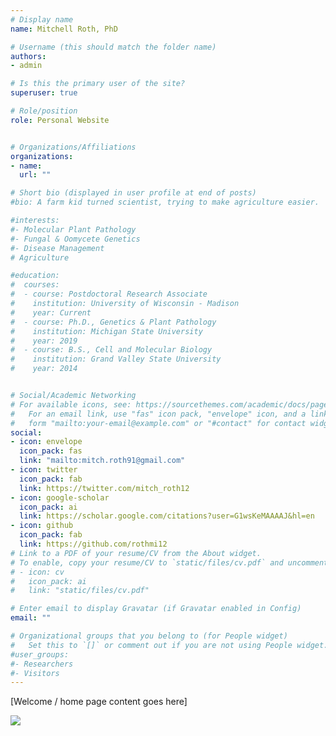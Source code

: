 ```yaml
---
# Display name
name: Mitchell Roth, PhD

# Username (this should match the folder name)
authors:
- admin

# Is this the primary user of the site?
superuser: true

# Role/position
role: Personal Website


# Organizations/Affiliations
organizations:
- name: 
  url: ""

# Short bio (displayed in user profile at end of posts)
#bio: A farm kid turned scientist, trying to make agriculture easier.

#interests:
#- Molecular Plant Pathology
#- Fungal & Oomycete Genetics
#- Disease Management
# Agriculture

#education:
#  courses:
#  - course: Postdoctoral Research Associate
#    institution: University of Wisconsin - Madison
#    year: Current
#  - course: Ph.D., Genetics & Plant Pathology
#    institution: Michigan State University
#    year: 2019
#  - course: B.S., Cell and Molecular Biology
#    institution: Grand Valley State University
#    year: 2014


# Social/Academic Networking
# For available icons, see: https://sourcethemes.com/academic/docs/page-builder/#icons
#   For an email link, use "fas" icon pack, "envelope" icon, and a link in the
#   form "mailto:your-email@example.com" or "#contact" for contact widget.
social:
- icon: envelope
  icon_pack: fas
  link: "mailto:mitch.roth91@gmail.com"
- icon: twitter
  icon_pack: fab
  link: https://twitter.com/mitch_roth12
- icon: google-scholar
  icon_pack: ai
  link: https://scholar.google.com/citations?user=G1wsKeMAAAAJ&hl=en
- icon: github
  icon_pack: fab
  link: https://github.com/rothmi12
# Link to a PDF of your resume/CV from the About widget.
# To enable, copy your resume/CV to `static/files/cv.pdf` and uncomment the lines below.
# - icon: cv
#   icon_pack: ai
#   link: "static/files/cv.pdf"

# Enter email to display Gravatar (if Gravatar enabled in Config)
email: ""

# Organizational groups that you belong to (for People widget)
#   Set this to `[]` or comment out if you are not using People widget.
#user_groups:
#- Researchers
#- Visitors
---
```


[Welcome / home page content goes here]

![](path/to/photo.jpg)
